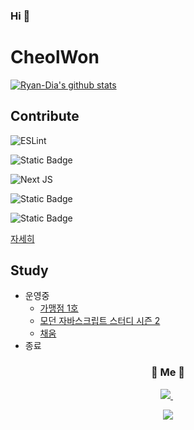 ### Hi  👋
# CheolWon


[![Ryan-Dia's github stats](https://github-readme-stats.vercel.app/api/top-langs/?username=Ryan-Dia&show_icons=true&hide_border=true&title_color=004386&icon_color=004386&layout=compact)](https://github.com/Ryan-Dia)

## Contribute

![ESLint](https://img.shields.io/badge/ESLint-4B3263?style=for-the-badge&logo=eslint&logoColor=white)


![Static Badge](https://img.shields.io/badge/typescript--eslint-%23384FBE)


![Next JS](https://img.shields.io/badge/Next-black?style=for-the-badge&logo=next.js&logoColor=white)


![Static Badge](https://img.shields.io/badge/toss%2Fslash-027fff)


![Static Badge](https://img.shields.io/badge/vscode--jest-%2399425A)

[자세히](https://github.com/Ryan-Dia/Ryan-Dia/blob/main/contribute.md)

## Study
- 운영중
  - [가맹점 1호](https://github.com/Gamangjum-lihou)
  - [모던 자바스크립트 스터디 시즌 2](https://github.com/woowacourse-pre/Javascript-Deep-Dive-Study)
  - [채움](https://github.com/chae-um)
- 종료
  

<!--
**RyanDeclan/RyanDeclan** is a ✨ _special_ ✨ repository because its `README.md` (this file) appears on your GitHub profile.

Here are some ideas to get you started:

- 🔭 I’m currently working on ...
- 🌱 I’m currently learning ...
- 👯 I’m looking to collaborate on ...
- 🤔 I’m looking for help with ...
- 💬 Ask me about ...
- 📫 How to reach me: ...
- 😄 Pronouns: ...
- ⚡ Fun fact: ...
-->







<h3 align="center"> 🧸 Me 🧸 </h3>
<p align="center">
  <a href="https://html-jc.tistory.com/"><img src="https://img.shields.io/badge/Tech%20Blog-11B48A?style=flat-square&logo=Vimeo&logoColor=white&link=https://html-jc.tistory.com"/> </a>&nbsp
 </p>

  
<p align="center">
  <a href="https://hits.seeyoufarm.com"><img src="https://hits.seeyoufarm.com/api/count/incr/badge.svg?url=https%3A%2F%2Fgithub.com%2FRyanDeclan&count_bg=%2379C83D&title_bg=%23555555&icon=&icon_color=%23E7E7E7&title=hits&edge_flat=false"/></a>
</p>
  
